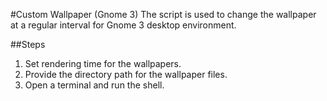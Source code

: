 #Custom Wallpaper (Gnome 3)
The script is used to change the wallpaper at a regular interval for Gnome 3 desktop environment.

##Steps
1. Set rendering time for the wallpapers.
2. Provide the directory path for the wallpaper files.
3. Open a terminal and run the shell.

